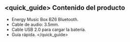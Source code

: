 ## <quick_guide> Contenido del producto

* Energy Music Box BZ6 Bluetooth.
* Cable de audio: 3.5mm.
* Cable USB 2.0 para cargar la batería.
* Guía rápida.
</quick_guide>
